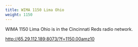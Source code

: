 ```yaml
---
title: WIMA 1150 Lima Ohio
weight: 1150
---
```

WIMA 1150 Lima Ohio is in the Cincinnati Reds radio network.

http://65.29.112.189:8073/?f=1150.00amz10
